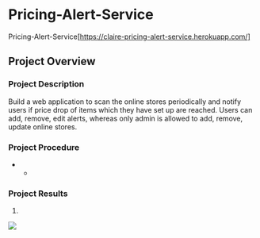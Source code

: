 # Pricing-Alert-Service
Pricing-Alert-Service[https://claire-pricing-alert-service.herokuapp.com/]

## Project Overview
### Project Description
Build a web application to scan the online stores periodically and notify users if price drop of items which they have set up are reached.
Users can add, remove, edit alerts, whereas only admin is allowed to add, remove, update online stores. 

### Project Procedure
- 
  - 


### Project Results
1. 
<img src="images/">
